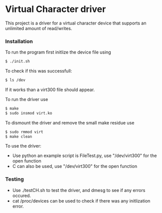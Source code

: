 # Virtual Character driver

This project is a driver for a virtual character device that supports an unlimited amount of read/writes.

### Installation

To run the program first initlize the device file using 

```sh
$ ./init.sh
```
To check if this was successfull:
```sh
$ ls /dev
```

If it works than a virt300 file should appear.

To run the driver use
```sh
$ make
$ sudo insmod virt.ko
```

To dismount the driver and remove the small make residue use
```sh
$ sudo rmmod virt
$ make clean
```


To use the driver:
  - Use python an example script is FileTest.py, use "/dev/virt300" for the open function
  - C can also be used, use "/dev/virt300" for the open function

### Testing

  - Use ./testCH.sh to test the driver, and dmesg to see if any errors occured.
  - cat /proc/devices can be used to check if there was any initlization error. 
